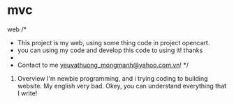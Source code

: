 mvc
===

web
/*
* This project is my web, using some thing code in project opencart. 
* you can using my code and develop this code to using it! thanks
* 
* Contact to me yeuvathuong_mongmanh@yahoo.com.vn!
*/



1. Overview 
  I'm newbie programming, and i trying coding to building website. My english very bad. Okey, you can understand everything that I write!
  
